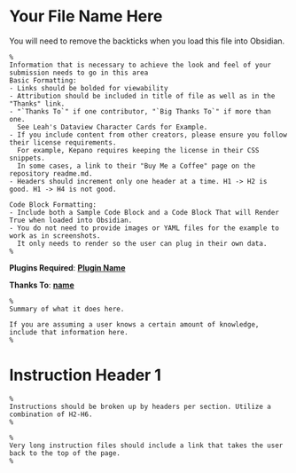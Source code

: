 # Your File Name Here
You will need to remove the backticks when you load this file into Obsidian.

```
% 
Information that is necessary to achieve the look and feel of your submission needs to go in this area
Basic Formatting:
- Links should be bolded for viewability
- Attribution should be included in title of file as well as in the "Thanks" link.
- "`Thanks To`" if one contributor, "`Big Thanks To`" if more than one. 
  See Leah's Dataview Character Cards for Example. 
- If you include content from other creators, please ensure you follow their license requirements. 
  For example, Kepano requires keeping the license in their CSS snippets.
  In some cases, a link to their "Buy Me a Coffee" page on the repository readme.md.
- Headers should increment only one header at a time. H1 -> H2 is good. H1 -> H4 is not good. 

Code Block Formatting:
- Include both a Sample Code Block and a Code Block That will Render True when loaded into Obsidian. 
- You do not need to provide images or YAML files for the example to work as in screenshots. 
  It only needs to render so the user can plug in their own data.
%
```

__Plugins Required__: [**Plugin Name**](pluginlink)

__Thanks To__: [**name**](plugunlink)
```
%
Summary of what it does here. 

If you are assuming a user knows a certain amount of knowledge, include that information here. 
%
```
# Instruction Header 1

```
% 
Instructions should be broken up by headers per section. Utilize a combination of H2-H6.
%
```
```
%
Very long instruction files should include a link that takes the user back to the top of the page.
%
```
